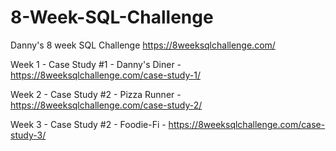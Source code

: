 # 8-Week-SQL-Challenge
Danny's 8 week SQL Challenge 
https://8weeksqlchallenge.com/

Week 1 - Case Study #1 - Danny's Diner - https://8weeksqlchallenge.com/case-study-1/

Week 2 - Case Study #2 - Pizza Runner - https://8weeksqlchallenge.com/case-study-2/

Week 3 - Case Study #2 - Foodie-Fi - https://8weeksqlchallenge.com/case-study-3/
 
